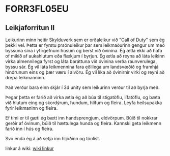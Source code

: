 # FORR3FL05EU
## Leikjaforritun II 

Leikurinn minn heitir Skylduverk sem er orðaleikur við  "Call of Duty" sem ég þekki vel.
Þetta er fyrstu prsónuleikur þar sem leikmaðurinn gengur um með byssuna sína í yfirgefnum húsum og berst við óvinina.
Ég ætla ekki að hafa of mikið af aukahlutum eða flækjum í byrjun.  Ég ætla að reyna að láta leikinn virka almennilega fyrst og
láta baráttuna við óvinina verða raunverulega, byssu sár.  Ég vil láta leikmennina fara eðlilega um landsvæðið og framhjá hindrunum eins 
og þær væru í alvöru.  Ég vil líka að óvinirnir virki og reyni að drepa leikmanninn.

Það verður bara einn skjár í 3d unity sem leikurinn verður til að byrja með.

Þegar þetta er farið að virka ætla ég að búa til stigatöflu, lífatöflu, og bæta við hlutum eing og skordýrum, hundum, hlífum og fleira.
Leyfa heilsupakka fyrir leikmaninn og fleira.

Ef tími er til gæti ég bætt inn handsprengjum, eldvörpum.  Búið til nokkrar gerðir af óvinum, búið til hættulega hunda og fleira. 
Kannski geta leikmenn farið inn í hús og fleira.

Svo enda ég á að setja inn hljóðinn og tónlist.

linkur á wiki: [wiki linkur](https://github.com/Arijons/FORR3FL05EU/wiki)
